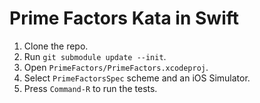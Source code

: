 Prime Factors Kata in Swift
===================
1. Clone the repo.
2. Run `git submodule update --init`.
3. Open `PrimeFactors/PrimeFactors.xcodeproj`.
4. Select `PrimeFactorsSpec` scheme and an iOS Simulator.
5. Press `Command-R` to run the tests.
